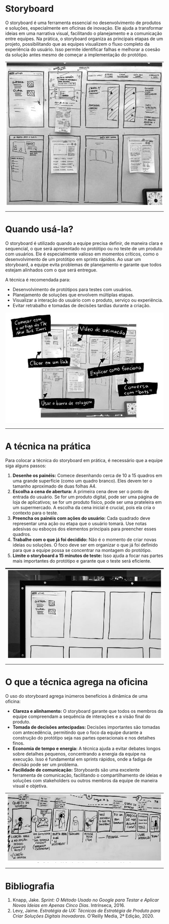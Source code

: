 # Storyboard

O storyboard é uma ferramenta essencial no desenvolvimento de produtos e soluções, especialmente em oficinas de inovação. Ele ajuda a transformar ideias em uma narrativa visual, facilitando o planejamento e a comunicação entre equipes. Na prática, o storyboard organiza as principais etapas de um projeto, possibilitando que as equipes visualizem o fluxo completo da experiência do usuário. Isso permite identificar falhas e melhorar a coesão da solução antes mesmo de começar a implementação do protótipo.

![Storyboard-1](assets/storyboard-1.png)

---

# Quando usá-la?

O storyboard é utilizado quando a equipe precisa definir, de maneira clara e sequencial, o que será apresentado no protótipo ou no teste de um produto com usuários. Ele é especialmente valioso em momentos críticos, como o desenvolvimento de um protótipo em sprints rápidos. Ao usar um storyboard, a equipe evita problemas de planejamento e garante que todos estejam alinhados com o que será entregue.

A técnica é recomendada para:

- Desenvolvimento de protótipos para testes com usuários.
- Planejamento de soluções que envolvem múltiplas etapas.
- Visualizar a interação do usuário com o produto, serviço ou experiência.
- Evitar retrabalho e tomadas de decisões tardias durante a criação.

![storyboard-2](assets/storyboard-2.png)

---

# A técnica na prática

Para colocar a técnica do storyboard em prática, é necessário que a equipe siga alguns passos:

1. **Desenhe os painéis:** Comece desenhando cerca de 10 a 15 quadros em uma grande superfície (como um quadro branco). Eles devem ter o tamanho aproximado de duas folhas A4.
2. **Escolha a cena de abertura:** A primeira cena deve ser o ponto de entrada do usuário. Se for um produto digital, pode ser uma página de loja de aplicativos; se for um produto físico, pode ser uma prateleira em um supermercado. A escolha da cena inicial é crucial, pois ela cria o contexto para o teste.
3. **Preencha os painéis com ações do usuário:** Cada quadrado deve representar uma ação ou etapa que o usuário tomará. Use notas adesivas ou esboços dos elementos principais para preencher esses quadros.
4. **Trabalhe com o que já foi decidido:** Não é o momento de criar novas ideias ou soluções. O foco deve ser em organizar o que já foi definido para que a equipe possa se concentrar na montagem do protótipo.
5. **Limite o storyboard a 15 minutos de teste:** Isso ajuda a focar nas partes mais importantes do protótipo e garante que o teste será eficiente.

![storyboard-3](assets/storyboard-3.png)

---

# O que a técnica agrega na oficina

O uso do storyboard agrega inúmeros benefícios à dinâmica de uma oficina:

- **Clareza e alinhamento:** O storyboard garante que todos os membros da equipe compreendam a sequência de interações e a visão final do produto.
- **Tomada de decisões antecipadas:** Decisões importantes são tomadas com antecedência, permitindo que o foco da equipe durante a construção do protótipo seja nas partes operacionais e nos detalhes finos.
- **Economia de tempo e energia:** A técnica ajuda a evitar debates longos sobre detalhes pequenos, concentrando a energia da equipe na execução. Isso é fundamental em sprints rápidos, onde a fadiga de decisão pode ser um problema.
- **Facilidade de comunicação:** Storyboards são uma excelente ferramenta de comunicação, facilitando o compartilhamento de ideias e soluções com stakeholders ou outros membros da equipe de maneira visual e objetiva.

![storyboard-4](assets/storyboard-4.png)

---

# Bibliografia

1. Knapp, Jake. *Sprint: O Método Usado no Google para Testar e Aplicar Novas Ideias em Apenas Cinco Dias*. Intrínseca, 2016.
2. Levy, Jaime. *Estratégia de UX: Técnicas de Estratégia de Produto para Criar Soluções Digitais Inovadoras*. O'Reilly Media, 2ª Edição, 2020.